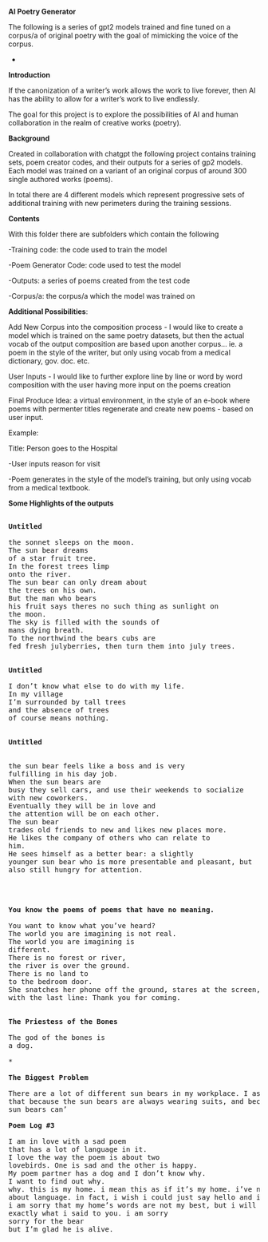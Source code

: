 **AI Poetry Generator**

The following is a series of gpt2 models trained and fine tuned on a corpus/a of original poetry with the goal of mimicking the voice of the corpus. 

*

**Introduction**

If the canonization of a writer’s work allows the work to live forever, then AI has the ability to allow for a writer’s work to live endlessly. 

The goal for this project is to explore the possibilities of AI and human collaboration in the realm of creative works (poetry). 

**Background**

Created in collaboration with chatgpt the following project contains training sets, poem creator codes, and their outputs for a series of gp2 models. Each model was trained on a variant of an original corpus of around 300 single authored works (poems). 

In total there are 4 different models which represent progressive sets of additional training with new perimeters during the training sessions. 


**Contents**

With this folder there are subfolders which contain the following 

-Training code: the code used to train the model 

-Poem Generator Code: code used to test the model

-Outputs: a series of poems created from the test code 

-Corpus/a: the corpus/a which the model was trained on 


**Additional Possibilities**:

Add New Corpus into the composition process - I would like to create a model which is trained on the same poetry datasets, but then the actual vocab of the output composition are based upon another corpus… ie. a poem in the style of the writer, but only using vocab from a medical dictionary, gov. doc. etc. 

User Inputs - I would like to further explore line by line or word by word composition with the user having more input on the poems creation 

Final Produce Idea: a virtual environment, in the style of an e-book where poems with permenter titles regenerate and create new poems - based on user input. 

Example: 

Title: Person goes to the Hospital 

-User inputs reason for visit 

-Poem generates in the style of the model’s training, but only using vocab from a medical textbook. 



**Some Highlights of the outputs**

<pre>

<b>Untitled</b>

the sonnet sleeps on the moon.
The sun bear dreams
of a star fruit tree.
In the forest trees limp
onto the river.
The sun bear can only dream about
the trees on his own.
But the man who bears
his fruit says theres no such thing as sunlight on
the moon.
The sky is filled with the sounds of
mans dying breath.
To the northwind the bears cubs are
fed fresh julyberries, then turn them into july trees.


<b>Untitled</b>

I don’t know what else to do with my life.
In my village
I’m surrounded by tall trees
and the absence of trees
of course means nothing.


<b>Untitled</b>


the sun bear feels like a boss and is very
fulfilling in his day job.
When the sun bears are
busy they sell cars, and use their weekends to socialize
with new coworkers.
Eventually they will be in love and
the attention will be on each other.
The sun bear
trades old friends to new and likes new places more.
He likes the company of others who can relate to
him.
He sees himself as a better bear: a slightly
younger sun bear who is more presentable and pleasant, but
also still hungry for attention.




<b>You know the poems of poems that have no meaning.</b>

You want to know what you’ve heard?
The world you are imagining is not real.
The world you are imagining is
different.
There is no forest or river,
the river is over the ground.
There is no land to
to the bedroom door.
She snatches her phone off the ground, stares at the screen, and texts back,
with the last line: Thank you for coming.


<B>The Priestess of the Bones</b>

The god of the bones is
a dog.

*

<b>The Biggest Problem</b>

There are a lot of different sun bears in my workplace. I ask them why they like the sun bear-ness of the sun bear, and they say
that because the sun bears are always wearing suits, and because the
sun bears can’

<b>Poem Log #3</b>

I am in love with a sad poem
that has a lot of language in it.
I love the way the poem is about two
lovebirds. One is sad and the other is happy.
My poem partner has a dog and I don’t know why.
I want to find out why.
why. this is my home. i mean this as if it’s my home. i’ve never been so overwhelmed by the language i speak
about language. in fact, i wish i could just say hello and i would be thankful for the warmth of our voicemails.
i am sorry that my home’s words are not my best, but i will be thankful for the lack of
exactly what i said to you. i am sorry
sorry for the bear
but I’m glad he is alive.
</pre>
